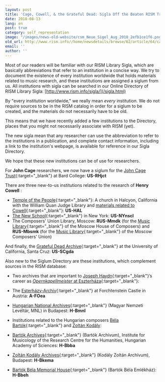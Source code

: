 ```yaml
---
layout: post
title: 'Cage, Cowell, & the Grateful Dead: Sigla Off the Beaten RISM Track'
date: 2018-08-13
lang: en
post: true
category: self_representation
image: "/images/news-old-website/csm_Neue_Sigel_Aug_2018_2efb1ce1f6.png"
old_url: http://www.rism.info//home/newsdetails/browse/62/article/64/cage-cowell-the-grateful-dead-sigla-off-the-beaten-rism-track.html
email: ''
author: ''
---
```



Most of our readers will be familiar with our RISM Library Sigla, which are basically abbreviations that refer to an institution in a concise way. We try to document the existence of every institution worldwide that holds materials related to music research, and these institutions are assigned a siglum from us. All institutions with sigla can be searched in our Online Directory of RISM Library Sigla: [http://www.rism.info/sigla/](/sigla.html)

By "every institution worldwide," we really mean _every_ institution. We do not require sources to be in the RISM catalog in order for a siglum to be created, and the materials do not necessarily have to be old.

This means that we have recently added a few institutions to the Directory, places that you might not necessarily associate with RISM (yet).

The new sigla mean that any researcher can use the abbreviation to refer to the institutions in a publication, and complete contact information, including a link to the institution's webpage, is available for reference in our Sigla Directory.

We hope that these new institutions can be of use for researchers.

For **John Cage** researchers, we now have a siglum for the [John Cage Trust](http://www.johncage.org/){:target="_blank"} at Bard College: **US-RHjct**

There are three new-to-us institutions related to the research of **Henry Cowell** :

- [Temple of the People](https://www.templeofthepeople.org/){:target="_blank"}: A church in Halcyon, California with the William Quan Judge Library and [materials related to Cowell](https://issuu.com/josephinechang/docs/cowell-papers-at-halcyon){:target="_blank"}: **US-HAL**
- [The New School](https://library.newschool.edu/archives/){:target="_blank"} in New York: **US-NYnscl**
- The Composers' Union Library, Moscow: **RUS-Mmdk** (for the [Music Library](http://www.house-composers.ru/){:target="_blank"} of the Moscow House of Composers) and **RUS-Mbsmk** (for the [Music Library](http://%D1%81%D0%BE%D1%8E%D0%B7%D0%BC%D0%BE%D1%81%D0%BA%D0%BE%D0%B2%D1%81%D0%BA%D0%B8%D1%85%D0%BA%D0%BE%D0%BC%D0%BF%D0%BE%D0%B7%D0%B8%D1%82%D0%BE%D1%80%D0%BE%D0%B2.%D1%80%D1%84/library-soyuz.htm){:target="_blank"} of the Moscow Composers' Union)

And finally, the [Grateful Dead Archive](https://guides.library.ucsc.edu/gratefuldeadarchive){:target="_blank"} at the University of California, Santa Cruz: **US-SCgda**

Also new to the Siglum Directory are these institutions, which complement sources in the RISM database:

- Two archives that are important to [Joseph Haydn](https://opac.rism.info/search?View=rism&author=joseph+haydn&Language=en){:target="_blank"}’s career as [_Opernkapellmeister_ at Eszterháza](https://doi.org/10.1093/em/cau133){:target="_blank"}:
- The [Esterházy-Archiv](https://esterhazy.at/de/burgforchtenstein/680046/Das-Archiv-der-Burg?from=suche.intern.portal){:target="_blank"} at Forchtenstein Castle in Austria: **A-FOea**
- [Hungarian National Archives](http://www.mol.gov.hu/){:target="_blank"} (Magyar Nemzeti Levéltár, MNL) in Budapest: **H-Bmnl**

- Institutions related to the Hungarian composers [Béla Bartók](https://opac.rism.info/search?View=rism&author=bartok&Language=en){:target="_blank"} and [Zoltán Kodály](https://opac.rism.info/search?View=rism&author=Zoltan+kodaly&Language=en "external-link-new-window"):
- [Bartók Archives](http://zti.hu/index.php/hu/bartok){:target="_blank"} (Bartók Archívum), Institute for Musicology of the Research Centre for the Humanities, Hungarian Academy of Sciences: **H-Bbba**
- [Zoltán Kodály Archives](http://kodaly.hu/hu/muzeum){:target="_blank"} (Kodály Zoltán Archívum), Budapest: **H-Bkema**
- [Bartók Béla Memorial House](http://www.bartokmuseum.hu/){:target="_blank"} (Bartók Béla Emlékház): **H-Bbeh**
